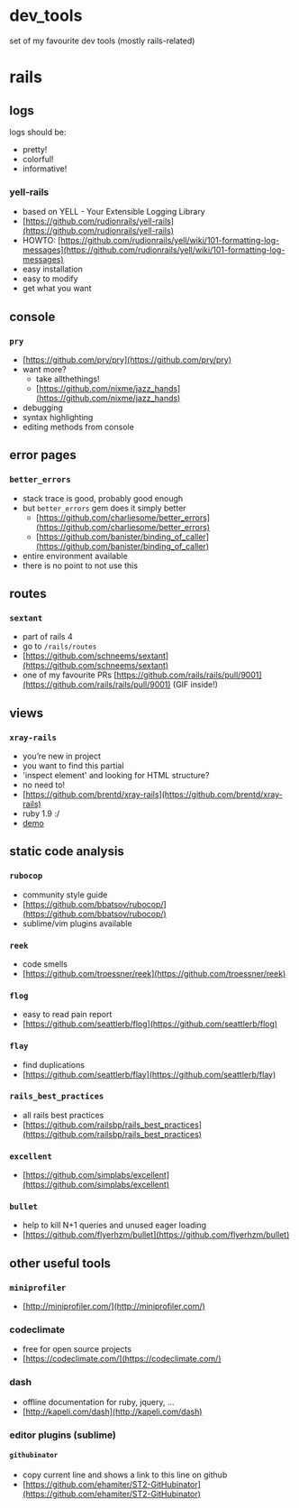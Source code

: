 dev_tools
=========

set of my favourite dev tools (mostly rails-related)


# rails

## logs

logs should be:

* pretty!
* colorful!
* informative!

### yell-rails

* based on YELL - Your Extensible Logging Library
* [https://github.com/rudionrails/yell-rails](https://github.com/rudionrails/yell-rails)
* HOWTO: [https://github.com/rudionrails/yell/wiki/101-formatting-log-messages](https://github.com/rudionrails/yell/wiki/101-formatting-log-messages)
* easy installation
* easy to modify
* get what you want

## console

### `pry`

* [https://github.com/pry/pry](https://github.com/pry/pry)
* want more?
  * take allthethings!
  * [https://github.com/nixme/jazz_hands](https://github.com/nixme/jazz_hands)
* debugging
* syntax highlighting
* editing methods from console

## error pages

### `better_errors`
* stack trace is good, probably good enough
* but `better_errors` gem does it simply better
  * [https://github.com/charliesome/better_errors](https://github.com/charliesome/better_errors)
  * [https://github.com/banister/binding_of_caller](https://github.com/banister/binding_of_caller)
* entire environment available
* there is no point to not use this

## routes

### `sextant`

* part of rails 4
* go to `/rails/routes`
* [https://github.com/schneems/sextant](https://github.com/schneems/sextant)
* one of my favourite PRs [https://github.com/rails/rails/pull/9001](https://github.com/rails/rails/pull/9001) (GIF inside!)

## views

### `xray-rails`

* you’re new in project
* you want to find this partial
* 'inspect element' and looking for HTML structure?
* no need to!
* [https://github.com/brentd/xray-rails](https://github.com/brentd/xray-rails)
* ruby 1.9 :/
* [demo](http://f.cl.ly/items/1A0o3y1y3Q13103V3F1l/xray-rails-large.gif)

## static code analysis

### `rubocop`

* community style guide
* [https://github.com/bbatsov/rubocop/](https://github.com/bbatsov/rubocop/)
* sublime/vim plugins available

### `reek`

* code smells
* [https://github.com/troessner/reek](https://github.com/troessner/reek)

### `flog`

* easy to read pain report
* [https://github.com/seattlerb/flog](https://github.com/seattlerb/flog)

### `flay`

* find duplications
* [https://github.com/seattlerb/flay](https://github.com/seattlerb/flay)

### `rails_best_practices`

* all rails best practices
* [https://github.com/railsbp/rails_best_practices](https://github.com/railsbp/rails_best_practices)

### `excellent`

* [https://github.com/simplabs/excellent](https://github.com/simplabs/excellent)

### `bullet`

* help to kill N+1 queries and unused eager loading
* [https://github.com/flyerhzm/bullet](https://github.com/flyerhzm/bullet)

## other useful tools

### `miniprofiler`

  * [http://miniprofiler.com/](http://miniprofiler.com/)

### codeclimate

* free for open source projects
* [https://codeclimate.com/](https://codeclimate.com/)

### dash

* offline documentation for ruby, jquery, ...
* [http://kapeli.com/dash](http://kapeli.com/dash)

### editor plugins (sublime)

#### `githubinator`
* copy current line and shows a link to this line on github
* [https://github.com/ehamiter/ST2-GitHubinator](https://github.com/ehamiter/ST2-GitHubinator)
